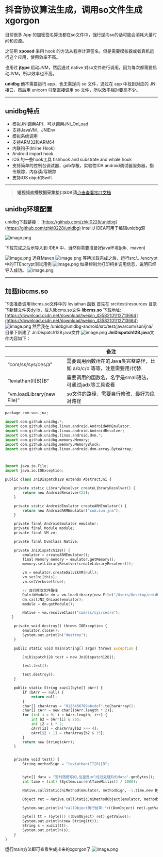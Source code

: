 # 抖音协议算法生成，调用so文件生成xgorgon

目前很多 App 的加密签名算法都在so文件中，强行逆向so的话可能会消耗大量时间和资源。

之前用 **xposed** 采用 hook 的方法从程序计算签名，但是需要模拟器或者真机运行这个应用，使用效率不高。

也用过 **jtype** 启动JVM，然后通过 native 对so文件进行调用，因为每次都需要启动JVM，所以效率也不高。

**unidbg** 他不需要运行 app，也无需逆向 so 文件，通过在 app 中找到对应的 JNI 接口，然后用 unicorn 引擎直接调用 so 文件，所以效率相对要高不少。

---


## unidbg特点

- 模拟JNI调用API，可以调用JNI_OnLoad
- 支持JavaVM，JNIEnv
- 模拟系统调用
- 支持ARM32和ARM64
- 内联钩子(Inline Hook)
- Android import hook
- iOS 的一些hook工具 fishhook and substrate and whale hook
- 支持简单的控制台调试器，gdb存根，实验性IDA android调试器服务器，指令跟踪，内存读/写跟踪
- 支持iOS objc和Swift

---

>**短视频直播数据采集接口SDK请**[点击查看接口文档](https://docs.qq.com/doc/DU3RKUFVFdVhQbXlR) 



## unidbg环境配置

 
unidbg下载链接： [https://github.com/zhkl0228/unidbg](https://github.com/zhkl0228/unidbg)
IntelliJ IDEA可用于编辑unidbg源

![image.png](https://cdn.nlark.com/yuque/0/2020/png/97322/1607648039184-4e4e9e08-f3b3-4a0b-8529-1e09d39d764c.png#align=left&display=inline&height=174&name=image.png&originHeight=347&originWidth=902&size=44493&status=done&style=none&width=451)

下载完成之后示导入到 IDEA 中，当然你需要准备好java环境(jdk、maven)

![image.png](https://cdn.nlark.com/yuque/0/2020/png/97322/1607648052125-f31bd848-aa4a-4e44-9c8b-b50aad059fb6.png#align=left&display=inline&height=296&name=image.png&originHeight=591&originWidth=577&size=43549&status=done&style=none&width=288.5)
选择Maven
![image.png](https://cdn.nlark.com/yuque/0/2020/png/97322/1607648066700-ac62973d-f61b-4d7e-9b70-defa76818dc8.png#align=left&display=inline&height=171&name=image.png&originHeight=341&originWidth=643&size=24172&status=done&style=none&width=321.5)
等待加载完成之后，运行src/…/encrypt 中的TTEncrypt测试用例
![image.png](https://cdn.nlark.com/yuque/0/2020/png/97322/1607648079487-0398c2d7-9831-431b-a14f-4f40be337228.png#align=left&display=inline&height=393&name=image.png&originHeight=785&originWidth=1404&size=221478&status=done&style=none&width=702)
如果控制台打印相关调用信息，说明已经导入成功。
![image.png](https://cdn.nlark.com/yuque/0/2020/png/97322/1607648092442-83e45cf2-fc4a-45c7-9a1e-f3cc7063a6a0.png#align=left&display=inline&height=333&name=image.png&originHeight=665&originWidth=1252&size=140671&status=done&style=none&width=626)

 

---

## 加载libcms.so


 

下面准备调用libcms.so文件中的 leviathan 函数
首先在 src/test/resources 目录下新建文件夹dylib，放入libcms.so文件
**libcms.so** 下载地址: [https://download.csdn.net/download/weixin_43582101/12713664](https://download.csdn.net/download/weixin_43582101/12713664)
![image.png](https://cdn.nlark.com/yuque/0/2020/png/97322/1607648147457-dd180e36-42c8-40c6-a756-89875f6c601a.png#align=left&display=inline&height=255&name=image.png&originHeight=510&originWidth=427&size=45165&status=done&style=none&width=213.5)
然后我在 /unidbg/unidbg-android/src/test/java/com/sun/jna/ 目录下新建了 JniDispatch128.java文件
![image.png](https://cdn.nlark.com/yuque/0/2020/png/97322/1607648161464-60659864-fe02-4415-9c33-dfe00321ed36.png#align=left&display=inline&height=227&name=image.png&originHeight=453&originWidth=366&size=60960&status=done&style=none&width=183)
**JniDispatch128.java**文件内容如下：

 

|  | 备注 |
| --- | --- |
| “com/ss/sys/ces/a” | 需要调用函数所在的Java类完整路径，比如 a/b/c/d 等等，注意需要用/代替. |
| “leviathan(II[B)[B” | 需要调用的函数名，名字是smali语法，可通过jadx等工具查看 |
| “vm.loadLibrary(new File)” | so文件的路径，需要自行修改，最好为绝对路径 |

```python
package com.sun.jna;

import com.github.unidbg.*;
import com.github.unidbg.linux.android.AndroidARMEmulator;
import com.github.unidbg.linux.android.AndroidResolver;
import com.github.unidbg.linux.android.dvm.*;
import com.github.unidbg.memory.Memory;
import com.github.unidbg.memory.MemoryBlock;
import com.github.unidbg.linux.android.dvm.array.ByteArray;



import java.io.File;
import java.io.IOException;

public class JniDispatch128 extends AbstractJni {

    private static LibraryResolver createLibraryResolver() {
        return new AndroidResolver(23);
    }

    private static AndroidEmulator createARMEmulator() {
        return new AndroidARMEmulator("com.sun.jna");
    }

    private final AndroidEmulator emulator;
    private final Module module;
    private final VM vm;

    private final DvmClass Native;

    private JniDispatch128() {
        emulator = createARMEmulator();
        final Memory memory = emulator.getMemory();
        memory.setLibraryResolver(createLibraryResolver());

        vm = emulator.createDalvikVM(null);
        vm.setJni(this);
        vm.setVerbose(true);

		// 自行修改文件路径
        DalvikModule dm = vm.loadLibrary(new File("/Users/Desktop/unidbg/unidbg-android/src/test/resources/dylib/libcms.so"), false);
        dm.callJNI_OnLoad(emulator);
        module = dm.getModule();

        Native = vm.resolveClass("com/ss/sys/ces/a");
   }

    private void destroy() throws IOException {
        emulator.close();
        System.out.println("destroy");
    }

    public static void main(String[] args) throws Exception {

        JniDispatch128 test = new JniDispatch128();

        test.test();

        test.destroy();
    }

    public static String xuzi1(byte[] bArr) {
        if (bArr == null) {
            return null;
        }
        char[] charArray = "0123456789abcdef".toCharArray();
        char[] cArr = new char[(bArr.length * 2)];
        for (int i = 0; i < bArr.length; i++) {
            int b2 = bArr[i] & 255;
            int i2 = i * 2;
            cArr[i2] = charArray[b2 >>> 4];
            cArr[i2 + 1] = charArray[b2 & 15];
        }
        return new String(cArr);
    }


    private void test() {
        String methodSign = "leviathan(II[B)[B";


        byte[] data = "暂时随便写的,这里是url经过处理后的data".getBytes();
        int time = (int) (System.currentTimeMillis() / 1000);

        Native.callStaticJniMethod(emulator, methodSign, -1,time,new ByteArray(vm,data));

        Object ret = Native.callStaticJniMethodObject(emulator, methodSign, -1,time,new ByteArray(vm,data));

        System.out.println("callObject执行结果:"+((DvmObject) ret).getValue());

        byte[] tt = (byte[]) ((DvmObject) ret).getValue();
        System.out.println(new String(tt));
        String s = xuzi1(tt);
        System.out.println(s);
    }
}


```

 
运行main方法即可查看生成出来的xgorgon了
![image.png](https://cdn.nlark.com/yuque/0/2020/png/97322/1607648196196-72cbdb4f-b95d-4feb-8c41-a1d5d3db2a20.png#align=left&display=inline&height=84&name=image.png&originHeight=168&originWidth=692&size=53123&status=done&style=none&width=346)


 


